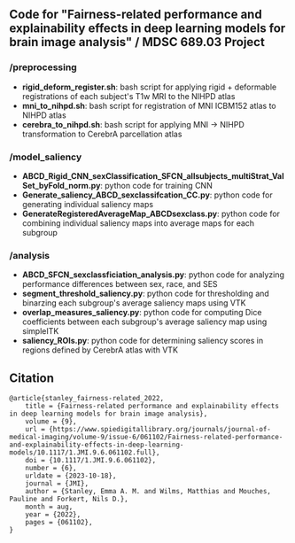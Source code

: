 ## Code for "Fairness-related performance and explainability effects in deep learning models for brain image analysis" / MDSC 689.03 Project

### /preprocessing
* **rigid_deform_register.sh**: bash script for applying rigid + deformable registrations of each subject's T1w MRI to the NIHPD atlas 
* **mni_to_nihpd.sh**: bash script for registration of MNI ICBM152 atlas to NIHPD atlas 
* **cerebra_to_nihpd.sh**: bash script for applying MNI -> NIHPD transformation to CerebrA parcellation atlas 


### /model_saliency
* **ABCD_Rigid_CNN_sexClassification_SFCN_allsubjects_multiStrat_ValSet_byFold_norm.py**: python code for training CNN
* **Generate_saliency_ABCD_sexclassifcation_CC.py**: python code for generating individual saliency maps
* **GenerateRegisteredAverageMap_ABCDsexclass.py**: python code for combining individual saliency maps into average maps for each subgroup

### /analysis
* **ABCD_SFCN_sexclassficiation_analysis.py**: python code for analyzing performance differences between sex, race, and SES
* **segment_threshold_saliency.py**: python code for thresholding and binarzing each subgroup's average saliency maps using VTK
* **overlap_measures_saliency.py**: python code for computing Dice coefficients between each subgroup's average saliency map using simpleITK
* **saliency_ROIs.py**: python code for determining saliency scores in regions defined by CerebrA atlas with VTK

## Citation
```
@article{stanley_fairness-related_2022,
	title = {Fairness-related performance and explainability effects in deep learning models for brain image analysis},
	volume = {9},
	url = {https://www.spiedigitallibrary.org/journals/journal-of-medical-imaging/volume-9/issue-6/061102/Fairness-related-performance-and-explainability-effects-in-deep-learning-models/10.1117/1.JMI.9.6.061102.full},
	doi = {10.1117/1.JMI.9.6.061102},
	number = {6},
	urldate = {2023-10-18},
	journal = {JMI},
	author = {Stanley, Emma A. M. and Wilms, Matthias and Mouches, Pauline and Forkert, Nils D.},
	month = aug,
	year = {2022},
	pages = {061102},
}
```
